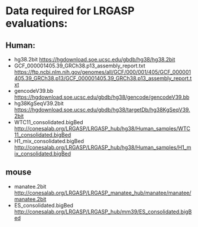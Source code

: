 
# Data required for LRGASP evaluations:

## Human:

* hg38.2bit https://hgdownload.soe.ucsc.edu/gbdb/hg38/hg38.2bit
* GCF_000001405.39_GRCh38.p13_assembly_report.txt https://ftp.ncbi.nlm.nih.gov/genomes/all/GCF/000/001/405/GCF_000001405.39_GRCh38.p13/GCF_000001405.39_GRCh38.p13_assembly_report.txt
* gencodeV39.bb https://hgdownload.soe.ucsc.edu/gbdb/hg38/gencode/gencodeV39.bb
* hg38KgSeqV39.2bit https://hgdownload.soe.ucsc.edu/gbdb/hg38/targetDb/hg38KgSeqV39.2bit
* WTC11_consolidated.bigBed http://conesalab.org/LRGASP/LRGASP_hub/hg38/Human_samples/WTC11_consolidated.bigBed
* H1_mix_consolidated.bigBed http://conesalab.org/LRGASP/LRGASP_hub/hg38/Human_samples/H1_mix_consolidated.bigBed

## mouse 
* manatee.2bit http://conesalab.org/LRGASP/LRGASP_manatee_hub/manatee/manatee/manatee.2bit
* ES_consolidated.bigBed http://conesalab.org/LRGASP/LRGASP_hub/mm39/ES_consolidated.bigBed

